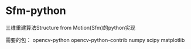 # Sfm-python
三维重建算法Structure from Motion(Sfm)的python实现

需要的包：
opencv-python
opencv-python-contrib
numpy
scipy
matplotlib


